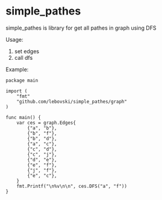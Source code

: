 # simple_pathes

simple_pathes is library for get all pathes in graph using DFS

Usage:
1. set edges
2. call dfs

Example:
```
package main

import (
	"fmt"
	"github.com/lebovski/simple_pathes/graph"
)

func main() {
	var ces = graph.Edges{
		{"a", "b"},
		{"b", "f"},
		{"b", "d"},
		{"a", "c"},
		{"c", "d"},
		{"c", "j"},
		{"d", "e"},
		{"e", "f"},
		{"j", "f"},
		{"e", "c"},
	}
	fmt.Printf("\n%v\n\n", ces.DFS("a", "f"))
}
```
